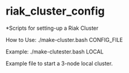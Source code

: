 # riak_cluster_config
*Scripts for setting-up a Riak Cluster

How to Use:
./make-cluster.bash CONFIG_FILE

Example:
./make-clutester.bash LOCAL

Example file to start a 3-node local cluster.


